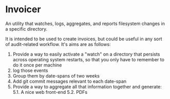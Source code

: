 Invoicer
========

An utility that watches, logs, aggregates, and reports filesystem changes in a specific directory.

It is intended to be used to create invoices, but could be useful in any sort of audit-related workflow. It's aims are as follows:

1. Provide a way to easily activate a "watch" on a directory that persists across operating system restarts, so that you only have to remember to do it once per machine
2. log those events
3. Group them by date-spans of two weeks
4. Add git commit messages relevant to each date-span
5. Provide a way to aggregate all that information together and generate:
	5.1. A nice web front-end
	5.2. PDFs

